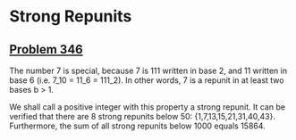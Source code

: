 # Strong Repunits
## [Problem 346](https://projecteuler.net/problem=346)

The number 7 is special, because 7 is 111 written in base 2, and 11 written in base 6 
(i.e. 7_10 = 11_6 = 111_2). In other words, 7 is a repunit in at least two bases b > 1. 



We shall call a positive integer with this property a strong repunit. It can be verified that there are 8 strong repunits below 50:  {1,7,13,15,21,31,40,43}. 
Furthermore, the sum of all strong repunits below 1000 equals 15864.


